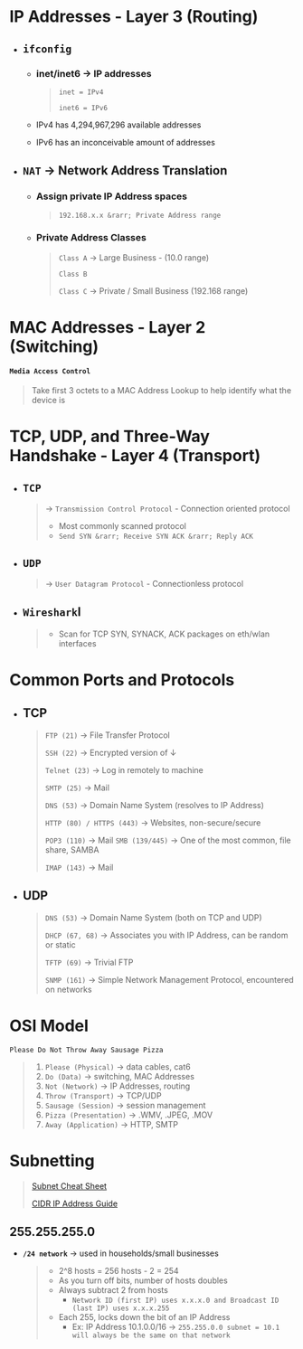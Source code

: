 # IP Addresses - Layer 3 (Routing)

- ## `ifconfig`
  - ### inet/inet6 &rarr; IP addresses
    > `inet = IPv4`
    >
	> `inet6 = IPv6`

  -  IPv4 has 4,294,967,296 available addresses
  - IPv6 has an inconceivable amount of addresses

- ## `NAT` &rarr; **N**etwork **A**ddress **T**ranslation
	- ### Assign private IP Address spaces
	    > `192.168.x.x &rarr; Private Address range`
	- ### Private Address Classes
		> `Class A` &rarr; Large Business - (10.0 range)
		> 
        > `Class B`
		> 
        > `Class C` &rarr; Private / Small Business (192.168 range)

# MAC Addresses - Layer 2 (Switching)

#### `Media Access Control`

> Take first 3 octets to a MAC Address Lookup to help identify what the device is

# TCP, UDP, and Three-Way Handshake - Layer 4 (Transport)

- ## `TCP`
    > &rarr; `Transmission Control Protocol` - Connection oriented protocol
    > - Most commonly scanned protocol
    > - `Send SYN &rarr; Receive SYN ACK &rarr; Reply ACK`

- ## `UDP`
    > &rarr; `User Datagram Protocol` - Connectionless protocol

- ## `Wireshark`l
    > - Scan for TCP SYN, SYNACK, ACK packages on eth/wlan interfaces

# Common Ports and Protocols
- ## TCP
    > `FTP (21)` &rarr; File Transfer Protocol
    >
    > `SSH (22)`  &rarr; Encrypted version of &darr;
    >
    > `Telnet (23)` &rarr; Log in remotely to machine
    >
    > `SMTP (25)`  &rarr; Mail
    >
    > `DNS (53)` &rarr; Domain Name System (resolves to IP Address)
    >
    > `HTTP (80) / HTTPS (443)` &rarr; Websites, non-secure/secure
    >
    > `POP3 (110)` &rarr; Mail
    > `SMB (139/445)` &rarr; One of the most common, file share, SAMBA
    >
    > `IMAP (143)` &rarr; Mail

- ## UDP
    > `DNS (53)` &rarr; Domain Name System (both on TCP and UDP)
    >
    > `DHCP (67, 68)` &rarr; Associates you with IP Address, can be random or static
    >
    > `TFTP (69)` &rarr; Trivial FTP
    >
    > `SNMP (161)` &rarr; Simple Network Management Protocol, encountered on networks

# OSI Model
`Please Do Not Throw Away Sausage Pizza`
> 1. `Please (Physical)` &rarr; data cables, cat6
> 2. `Do (Data)` &rarr; switching, MAC Addresses
> 3. `Not (Network)` &rarr; IP Addresses, routing
> 4. `Throw (Transport)` &rarr; TCP/UDP
> 5. `Sausage (Session)` &rarr; session management
> 6. `Pizza (Presentation)` &rarr; .WMV, .JPEG, .MOV
> 7. `Away (Application)` &rarr; HTTP, SMTP

# Subnetting
> [Subnet Cheat Sheet](https://drive.google.com/file/d/1ETKH31-E7G-7ntEOlWGZcDZWuukmeHFe/view)
>
> [CIDR IP Address Guide](https://ipaddressguide.com/cidr)

## 255.255.255.0
- **`/24 network`** &rarr; used in households/small businesses
  > - 2^8 hosts = 256 hosts - 2 = 254
  > - As you turn off bits, number of hosts doubles
  > - Always subtract 2 from hosts
  >     - `Network ID (first IP) uses x.x.x.0 and Broadcast ID (last IP) uses x.x.x.255`
  > - Each 255, locks down the bit of an IP Address
  >     - Ex: IP Address 10.1.0.0/16 &rarr; `255.255.0.0 subnet = 10.1 will always be the same on that network`